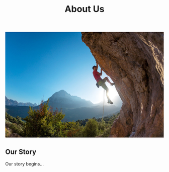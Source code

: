 <html lang="en">
<head>
  <meta charset="UTF-8">
  <meta name="viewport" content="width=device-width, initial-scale=1.0">   

  <title>About Us</title>   

  <link rel="stylesheet" href="https://cdn.jsdelivr.net/npm/bootstrap@5.3.2/dist/css/bootstrap.min.css">
</head>
<body>
  <header class="bg-dark   
 text-light p-5 text-center">
    <h1>About Us</h1>
  </header>

  <section class="container mt-5">
    <div class="row">
      <div class="col-md-6">
        <img src="Rock Climbing Picture.jpg" alt="Team Image" class="img-fluid">
      </div>
      <div class="col-md-6">
        <h2>Our Story</h2>
        <p>Our story begins...</p>
      </div>
    </div>
    </section>

  <script src="https://cdn.jsdelivr.net/npm/bootstrap@5.3.2/dist/js/bootstrap.bundle.min.js"></script>
</body>
</html>
